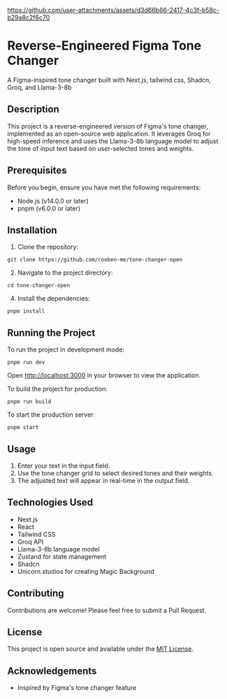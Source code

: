 https://github.com/user-attachments/assets/d3d66b66-2417-4c3f-b58c-b29a8c2f6c70

# Reverse-Engineered Figma Tone Changer

A Figma-inspired tone changer built with Next.js, tailwind.css, Shadcn, Groq, and Llama-3-8b

## Description

This project is a reverse-engineered version of Figma's tone changer, implemented as an open-source web application. It leverages Groq for high-speed inference and uses the Llama-3-8b language model to adjust the tone of input text based on user-selected tones and weights.

## Prerequisites

Before you begin, ensure you have met the following requirements:

- Node.js (v14.0.0 or later)
- pnpm (v6.0.0 or later)

## Installation

1. Clone the repository:
```
git clone https://github.com/rooben-me/tone-changer-open
```

2. Navigate to the project directory:
```
cd tone-changer-open
```
4. Install the dependencies:
```
pnpm install
```

## Running the Project

To run the project in development mode:
```
pnpm run dev
```

Open [http://localhost:3000](http://localhost:3000) in your browser to view the application.

To build the project for production:
```
pnpm run build
```

To start the production server:
```
pnpm start
```

## Usage

1. Enter your text in the input field.
2. Use the tone changer grid to select desired tones and their weights.
3. The adjusted text will appear in real-time in the output field.

## Technologies Used

- Next.js
- React
- Tailwind CSS
- Groq API
- Llama-3-8b language model
- Zustand for state management
- Shadcn
- Unicorn.studios for creating Magic Background

## Contributing

Contributions are welcome! Please feel free to submit a Pull Request.

## License

This project is open source and available under the [MIT License](LICENSE).

## Acknowledgements

- Inspired by Figma's tone changer feature
